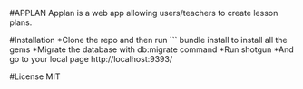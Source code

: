 #APPLAN
Applan is a web app allowing users/teachers to create lesson plans.

#Installation
*Clone the repo and then run ``` bundle install to install all the gems
*Migrate the database with db:migrate command
*Run shotgun
*And go to your local page http://localhost:9393/

#License 
MIT
